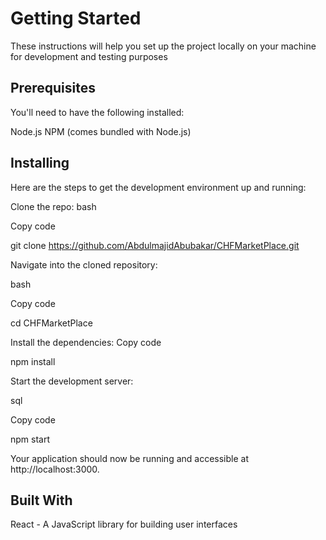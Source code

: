 # Getting Started

These instructions will help you set up the project locally on your machine for development and testing purposes

## Prerequisites

You'll need to have the following installed:

Node.js
NPM (comes bundled with Node.js)

## Installing

Here are the steps to get the development environment up and running:

Clone the repo:
bash

Copy code

git clone https://github.com/AbdulmajidAbubakar/CHFMarketPlace.git

Navigate into the cloned repository:

bash

Copy code

cd CHFMarketPlace

Install the dependencies:
Copy code

npm install

Start the development server:

sql

Copy code

npm start

Your application should now be running and accessible at http://localhost:3000.

## Built With

React - A JavaScript library for building user interfaces
